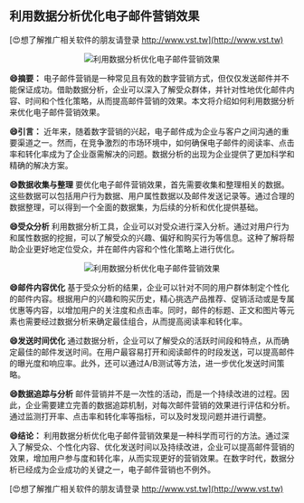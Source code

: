 ## **利用数据分析优化电子邮件营销效果**

[😍想了解推广相关软件的朋友请登录 http://www.vst.tw](http://www.vst.tw)

 <center><img src="https://vst.tw/MP4/tuiguang/png/0.png" alt="利用数据分析优化电子邮件营销效果"></center>

**😄摘要：**
电子邮件营销是一种常见且有效的数字营销方式，但仅仅发送邮件并不能保证成功。借助数据分析，企业可以深入了解受众群体，并针对性地优化邮件内容、时间和个性化策略，从而提高邮件营销的效果。本文将介绍如何利用数据分析来优化电子邮件营销效果。

**😄引言：**
近年来，随着数字营销的兴起，电子邮件成为企业与客户之间沟通的重要渠道之一。然而，在竞争激烈的市场环境中，如何确保电子邮件的阅读率、点击率和转化率成为了企业亟需解决的问题。数据分析的出现为企业提供了更加科学和精确的解决方案。

**😄数据收集与整理**
要优化电子邮件营销效果，首先需要收集和整理相关的数据。这些数据可以包括用户行为数据、用户属性数据以及邮件发送记录等。通过合理的数据整理，可以得到一个全面的数据集，为后续的分析和优化提供基础。

**😄受众分析**
利用数据分析工具，企业可以对受众进行深入分析。通过对用户行为和属性数据的挖掘，可以了解受众的兴趣、偏好和购买行为等信息。这种了解将帮助企业更好地定位受众，并在邮件内容和个性化策略上进行优化。

 <center><img src="https://vst.tw/MP4/tuiguang/png/4.png" alt="利用数据分析优化电子邮件营销效果"></center>

**😄邮件内容优化**
基于受众分析的结果，企业可以针对不同的用户群体制定个性化的邮件内容。根据用户的兴趣和购买历史，精心挑选产品推荐、促销活动或是专属优惠等内容，以增加用户的关注度和点击率。同时，邮件的标题、正文和图片等元素也需要经过数据分析来确定最佳组合，从而提高阅读率和转化率。

**😄发送时间优化**
通过数据分析，企业可以了解受众的活跃时间段和特点，从而确定最佳的邮件发送时间。在用户最容易打开和阅读邮件的时段发送，可以提高邮件的曝光度和响应率。此外，还可以通过A/B测试等方法，进一步优化发送时间策略。

**😄数据追踪与分析**
邮件营销并不是一次性的活动，而是一个持续改进的过程。因此，企业需要建立完善的数据追踪机制，对每次邮件营销的效果进行评估和分析。通过监测打开率、点击率和转化率等指标，可以及时发现问题并进行调整。

**😄结论：**
利用数据分析优化电子邮件营销效果是一种科学而可行的方法。通过深入了解受众、个性化内容、优化发送时间以及持续改进，企业可以提高邮件营销的效果，增加用户参与度和转化率，从而实现更好的营销效果。在数字时代，数据分析已经成为企业成功的关键之一，电子邮件营销也不例外。

[😍想了解推广相关软件的朋友请登录 http://www.vst.tw](http://www.vst.tw)



